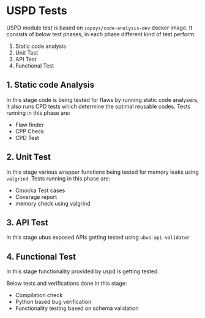 # USPD Tests
USPD module test is based on `iopsys/code-analysis-dev` docker image. It consists
of below test phases, in each phase different kind of test perform:

1. Static code analysis
2. Unit Test
3. API Test
4. Functional Test

## 1. Static code Analysis
In this stage code is being tested for flaws by running static code analysers,
it also runs CPD tests which determine the optimal reusable codes.
Tests running in this phase are:

 - Flaw finder
 - CPP Check
 - CPD Test

## 2. Unit Test
In this stage various wrapper functions being tested for memory leaks using
`valgrind`.
Tests running in this phase are:
 - Cmocka Test cases
 - Coverage report
 - memory check using valgrind

## 3. API Test
In this stage ubus exposed APIs getting tested using `ubus-api-validator`

## 4. Functional Test
In this stage functionality provided by uspd is getting tested.

Below tests and verifications done in this stage:
- Compilation check
- Python based bug verification
- Functionality testing based on schema validation



